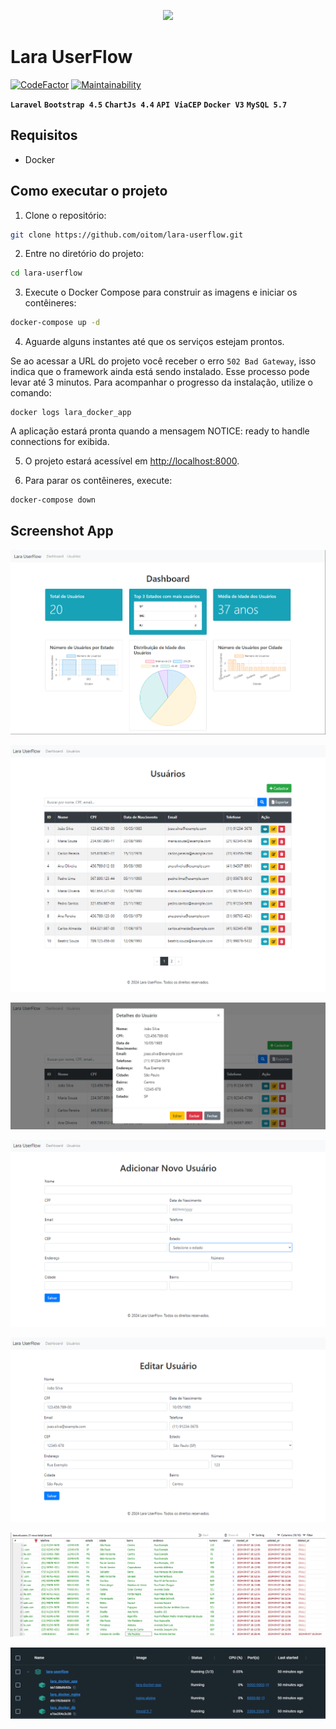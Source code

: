 <p align="center"><a href="https://laravel.com" target="_blank"><img src="https://raw.githubusercontent.com/laravel/art/master/logo-lockup/5%20SVG/2%20CMYK/1%20Full%20Color/laravel-logolockup-cmyk-red.svg" width="400"></a></p>


# Lara UserFlow

[![CodeFactor](https://www.codefactor.io/repository/github/oitom/lara-userflow/badge)](https://www.codefactor.io/repository/github/oitom/lara-userflow) [![Maintainability](https://api.codeclimate.com/v1/badges/dcc7615375dc117ab0c0/maintainability)](https://codeclimate.com/github/oitom/lara-userflow/maintainability)

**`Laravel`**
**`Bootstrap 4.5`**
**`ChartJs 4.4`**
**`API ViaCEP`**
**`Docker V3`**
**`MySQL 5.7`**
  

## Requisitos
- Docker

## Como executar o projeto
1. Clone o repositório:
```bash
git clone https://github.com/oitom/lara-userflow.git
```

2. Entre no diretório do projeto:
```bash
cd lara-userflow
```

3. Execute o Docker Compose para construir as imagens e iniciar os contêineres:
```bash
docker-compose up -d
```

4. Aguarde alguns instantes até que os serviços estejam prontos.

Se ao acessar a URL do projeto você receber o erro `502 Bad Gateway`, isso indica que o framework ainda está sendo instalado. 
Esse processo pode levar até 3 minutos.
Para acompanhar o progresso da instalação, utilize o comando:
```
docker logs lara_docker_app
```
A aplicação estará pronta quando a mensagem NOTICE: ready to handle connections for exibida.


5. O projeto estará acessível em [http://localhost:8000](http://localhost:8000).

6. Para parar os contêineres, execute:

```bash
docker-compose down
```

## Screenshot App
![Tela Inicial](public/img/home.png)

![Lista de usuários](public/img/lista-usuario.png)

![Modal usuário](public/img/lista-usuario-modal.png)

![Novo usuário](public/img/novo-usuario.png)

![Editar usuário](public/img/editar-usuario.png)

![Banco de dados](public/img/bd.png)

![Docker](public/img/docker.png)
